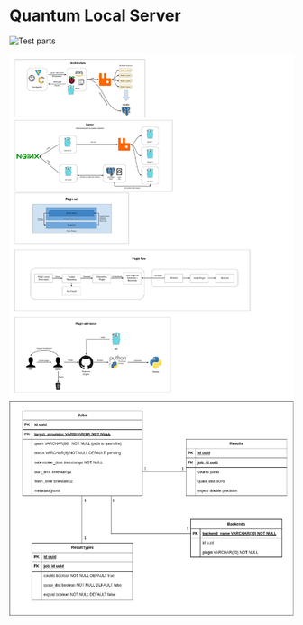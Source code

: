 # Quantum Local Server

![Test parts](https://github.com/Dpbm/qserver/actions/workflows/tests.yml/badge.svg)

![architecture](./assets/arch.jpg)
![database diagram](./assets/database.jpg)
